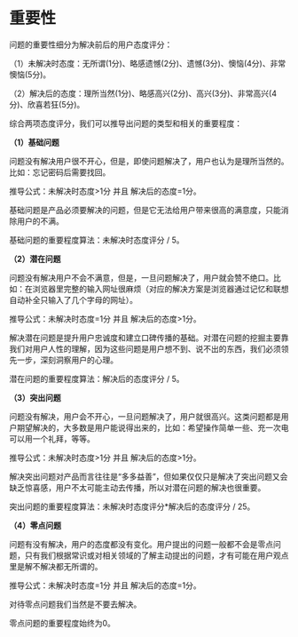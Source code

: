 # 重要性 #

问题的重要性细分为解决前后的用户态度评分：

（1）未解决时态度：无所谓(1分)、略感遗憾(2分)、遗憾(3分)、懊恼(4分)、非常懊恼(5分)。

（2）解决后的态度：理所当然(1分)、略感高兴(2分)、高兴(3分)、非常高兴(4分)、欣喜若狂(5分)。

综合两项态度评分，我们可以推导出问题的类型和相关的重要程度：

**（1）基础问题**
    
问题没有解决用户很不开心，但是，即使问题解决了，用户也认为是理所当然的。比如：忘记密码后需要找回。

推导公式：未解决时态度>1分 并且 解决后的态度=1分。

基础问题是产品必须要解决的问题，但是它无法给用户带来很高的满意度，只能消除用户的不满。

基础问题的重要程度算法：未解决时态度评分 / 5。

**（2）潜在问题**
    
问题没有解决用户不会不满意，但是，一旦问题解决了，用户就会赞不绝口。比如：在浏览器里完整的输入网址很麻烦（对应的解决方案是浏览器通过记忆和联想自动补全只输入了几个字母的网址）。

推导公式：未解决时态度=1分 并且 解决后的态度>1分。

解决潜在问题是提升用户忠诚度和建立口碑传播的基础。对潜在问题的挖掘主要靠我们对用户人性的理解，因为这些问题是用户想不到、说不出的东西，我们必须领先一步，深刻洞察用户的心理。

潜在问题的重要程度算法：解决后的态度评分 / 5。

**（3）突出问题**

问题没有解决，用户会不开心，一旦问题解决了，用户就很高兴。这类问题都是用户期望解决的，大多数是用户能说得出来的，比如：希望操作简单一些、充一次电可以用一个礼拜，等等。

推导公式：未解决时态度>1分 并且 解决后的态度>1分。

解决突出问题对产品而言往往是“多多益善”，但如果仅仅只是解决了突出问题又会缺乏惊喜感，用户不太可能主动去传播，所以对潜在问题的解决也很重要。

突出问题的重要程度算法：未解决时态度评分*解决后的态度评分 / 25。

**（4）零点问题**

问题有没有解决，用户的态度都没有变化。用户提出的问题一般都不会是零点问题，只有我们根据常识或对相关领域的了解主动提出的问题，才有可能在用户观点里是解不解决都无所谓的。

推导公式：未解决时态度=1分 并且 解决后的态度=1分。

对待零点问题我们当然是不要去解决。

零点问题的重要程度始终为0。